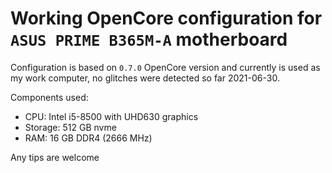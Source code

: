 # Working OpenCore configuration for `ASUS PRIME B365M-A` motherboard

Configuration is based on `0.7.0` OpenCore version and currently is used as my work computer, no glitches were detected so far 2021-06-30.

Components used:
* CPU: Intel i5-8500 with UHD630 graphics
* Storage: 512 GB nvme
* RAM: 16 GB DDR4 (2666 MHz)


Any tips are welcome
